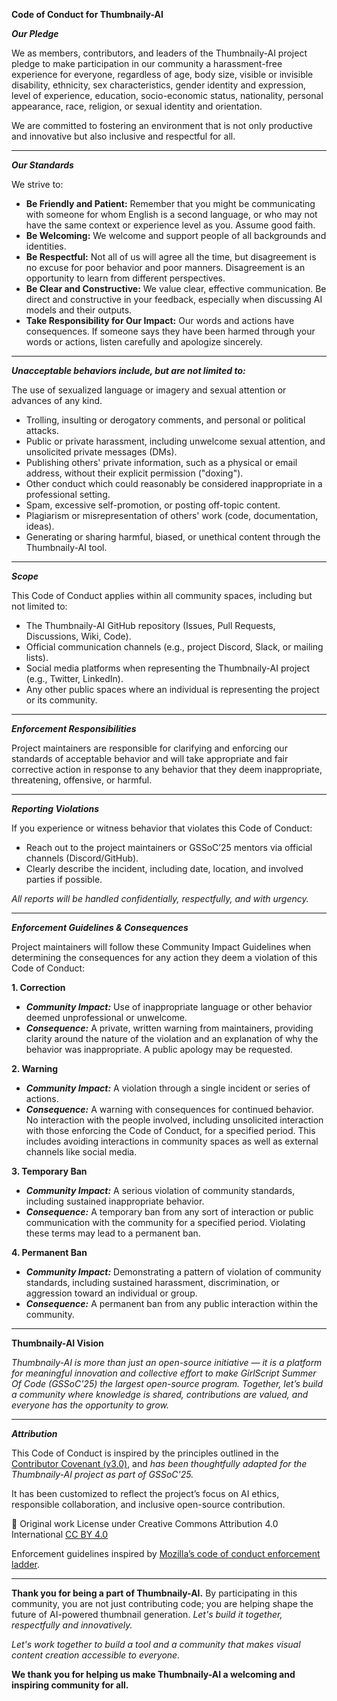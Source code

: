 **Code of Conduct for Thumbnaily-AI**

***Our Pledge***

We as members, contributors, and leaders of the Thumbnaily-AI project pledge to make participation in our community a harassment-free experience for everyone, regardless of age, body size, visible or invisible disability, ethnicity, sex characteristics, gender identity and expression, level of experience, education, socio-economic status, nationality, personal appearance, race, religion, or sexual identity and orientation.

We are committed to fostering an environment that is not only productive and innovative but also inclusive and respectful for all.

---

***Our Standards***

We strive to:
- **Be Friendly and Patient:** Remember that you might be communicating with someone for whom English is a second language, or who may not have the same context or experience level as you. Assume good faith.
- **Be Welcoming:** We welcome and support people of all backgrounds and identities.
- **Be Respectful:** Not all of us will agree all the time, but disagreement is no excuse for poor behavior and poor manners. Disagreement is an opportunity to learn from different perspectives.
- **Be Clear and Constructive:** We value clear, effective communication. Be direct and constructive in your feedback, especially when discussing AI models and their outputs.
- **Take Responsibility for Our Impact:** Our words and actions have consequences. If someone says they have been harmed through your words or actions, listen carefully and apologize sincerely.

---

***Unacceptable behaviors include, but are not limited to:***

The use of sexualized language or imagery and sexual attention or advances of any kind.
- Trolling, insulting or derogatory comments, and personal or political attacks.
- Public or private harassment, including unwelcome sexual attention, and unsolicited private messages (DMs).
- Publishing others' private information, such as a physical or email address, without their explicit permission ("doxing").
- Other conduct which could reasonably be considered inappropriate in a professional setting.
- Spam, excessive self-promotion, or posting off-topic content.
- Plagiarism or misrepresentation of others' work (code, documentation, ideas).
- Generating or sharing harmful, biased, or unethical content through the Thumbnaily-AI tool.

---

***Scope***

This Code of Conduct applies within all community spaces, including but not limited to:
- The Thumbnaily-AI GitHub repository (Issues, Pull Requests, Discussions, Wiki, Code).
- Official communication channels (e.g., project Discord, Slack, or mailing lists).
- Social media platforms when representing the Thumbnaily-AI project (e.g., Twitter, LinkedIn).
- Any other public spaces where an individual is representing the project or its community.

---

***Enforcement Responsibilities***

Project maintainers are responsible for clarifying and enforcing our standards of acceptable behavior and will take appropriate and fair corrective action in response to any behavior that they deem inappropriate, threatening, offensive, or harmful.

---

***Reporting Violations***

If you experience or witness behavior that violates this Code of Conduct:
- Reach out to the project maintainers or GSSoC’25 mentors via official channels (Discord/GitHub).
- Clearly describe the incident, including date, location, and involved parties if possible.

*All reports will be handled confidentially, respectfully, and with urgency.*

---

***Enforcement Guidelines & Consequences***

Project maintainers will follow these Community Impact Guidelines when determining the consequences for any action they deem a violation of this Code of Conduct:

**1. Correction**

- ***Community Impact:*** Use of inappropriate language or other behavior deemed unprofessional or unwelcome.
- ***Consequence:*** A private, written warning from maintainers, providing clarity around the nature of the violation and an explanation of why the behavior was inappropriate. A public apology may be requested.

**2. Warning**

- ***Community Impact:*** A violation through a single incident or series of actions.
- ***Consequence:*** A warning with consequences for continued behavior. No interaction with the people involved, including unsolicited interaction with those enforcing the Code of Conduct, for a specified period. This includes avoiding interactions in community spaces as well as external channels like social media.

**3. Temporary Ban**

- ***Community Impact:*** A serious violation of community standards, including sustained inappropriate behavior.
- ***Consequence:*** A temporary ban from any sort of interaction or public communication with the community for a specified period. Violating these terms may lead to a permanent ban.

**4. Permanent Ban**

- ***Community Impact:*** Demonstrating a pattern of violation of community standards, including sustained harassment, discrimination, or aggression toward an individual or group.
- ***Consequence:*** A permanent ban from any public interaction within the community.

---

**Thumbnaily-AI Vision**

*Thumbnaily-AI is more than just an open-source initiative — it is a platform for meaningful innovation and collective effort to make GirlScript Summer Of Code (GSSoC'25) the largest open-source program. Together, let’s build a community where knowledge is shared, contributions are valued, and everyone has the opportunity to grow.*

---

***Attribution***

This Code of Conduct is inspired by the principles outlined in the
[Contributor Covenant (v3.0)](https://www.contributor-covenant.org/version/3/0/code_of_conduct/), and *has been thoughtfully adapted for the Thumbnaily-AI project as part of GSSoC'25.*

It has been customized to reflect the project’s focus on AI ethics, responsible collaboration, and inclusive open-source contribution.

📌 Original work License under Creative Commons Attribution 4.0 International [CC BY 4.0](https://creativecommons.org/licenses/by/4.0/)

Enforcement guidelines inspired by [Mozilla’s code of conduct enforcement ladder](https://github.com/mozilla/diversity).

---

**Thank you for being a part of Thumbnaily-AI.** By participating in this community, you are not just contributing code; you are helping shape the future of AI-powered thumbnail generation. *Let's build it together, respectfully and innovatively.*

*Let's work together to build a tool and a community that makes visual content creation accessible to everyone.*

**We thank you for helping us make Thumbnaily-AI a welcoming and inspiring community for all.**